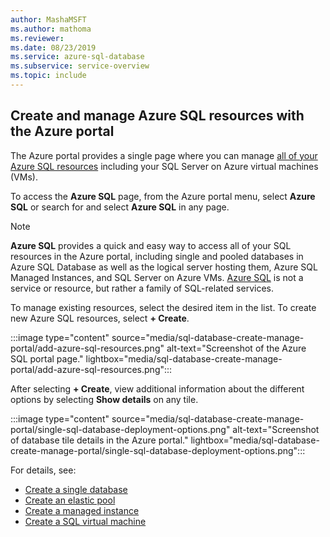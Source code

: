 ```yaml
---
author: MashaMSFT
ms.author: mathoma
ms.reviewer: 
ms.date: 08/23/2019
ms.service: azure-sql-database
ms.subservice: service-overview
ms.topic: include
---
```


## Create and manage Azure SQL resources with the Azure portal

The Azure portal provides a single page where you can manage [all of your Azure SQL resources](https://go.microsoft.com/fwlink/?linkid=2100641) including your SQL Server on Azure virtual machines (VMs).

To access the **Azure SQL** page, from the Azure portal menu, select **Azure SQL** or search for and select **Azure SQL** in any page.

> [!NOTE]
> **Azure SQL** provides a quick and easy way to access all of your SQL resources in the Azure portal, including single and pooled databases in Azure SQL Database as well as the logical server hosting them, Azure SQL Managed Instances, and SQL Server on Azure VMs. [Azure SQL](../azure-sql-iaas-vs-paas-what-is-overview.md) is not a service or resource, but rather a family of SQL-related services.

To manage existing resources, select the desired item in the list. To create new Azure SQL resources, select **+ Create**.

:::image type="content" source="media/sql-database-create-manage-portal/add-azure-sql-resources.png" alt-text="Screenshot of the Azure SQL portal page."  lightbox="media/sql-database-create-manage-portal/add-azure-sql-resources.png":::

After selecting **+ Create**, view additional information about the different options by selecting **Show details** on any tile.

:::image type="content" source="media/sql-database-create-manage-portal/single-sql-database-deployment-options.png" alt-text="Screenshot of database tile details in the Azure portal."  lightbox="media/sql-database-create-manage-portal/single-sql-database-deployment-options.png":::

For details, see:

- [Create a single database](../database/single-database-create-quickstart.md)
- [Create an elastic pool](../database/elastic-pool-overview.md#create-a-new-sql-database-elastic-pool-by-using-the-azure-portal)
- [Create a managed instance](../managed-instance/instance-create-quickstart.md)
- [Create a SQL virtual machine](../virtual-machines/windows/sql-vm-create-portal-quickstart.md)